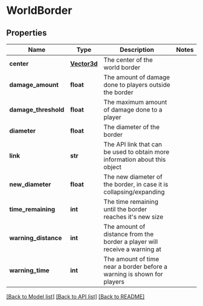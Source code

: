 # WorldBorder

## Properties
Name | Type | Description | Notes
------------ | ------------- | ------------- | -------------
**center** | [**Vector3d**](Vector3d.md) | The center of the world border | 
**damage_amount** | **float** | The amount of damage done to players outside the border | 
**damage_threshold** | **float** | The maximum amount of damage done to a player | 
**diameter** | **float** | The diameter of the border | 
**link** | **str** | The API link that can be used to obtain more information about this object | 
**new_diameter** | **float** | The new diameter of the border, in case it is collapsing/expanding | 
**time_remaining** | **int** | The time remaining until the border reaches it&#39;s new size | 
**warning_distance** | **int** | The amount of distance from the border a player will receive a warning at | 
**warning_time** | **int** | The amount of time near a border before a warning is shown for players | 

[[Back to Model list]](../README.md#documentation-for-models) [[Back to API list]](../README.md#documentation-for-api-endpoints) [[Back to README]](../README.md)


